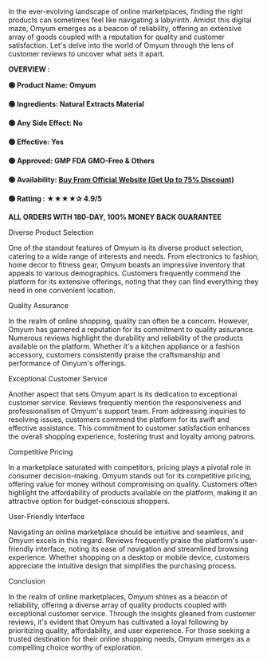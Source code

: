 <span style="font-weight: 400;">In the ever-evolving landscape of online marketplaces, finding the right products can sometimes feel like navigating a labyrinth. Amidst this digital maze, Omyum emerges as a beacon of reliability, offering an extensive array of goods coupled with a reputation for quality and customer satisfaction. Let's delve into the world of Omyum through the lens of customer reviews to uncover what sets it apart.</span>

<b>OVERVIEW :</b>

<b>🟢 Product Name: Omyum</b>

<b>🟢 Ingredients: Natural Extracts Material</b>

<b>🟢 Any Side Effect: No</b>

<b>🟢 Effective: Yes</b>

<b>🟢 Approved: GMP FDA GMO-Free &amp; Others</b>

<b>🟢 Availability: </b><a href="https://t.ly/YWLAR"><b>Buy From Official Website (Get Up to 75% Discount)</b></a>

<b>🟢 Ratting : ★★★★✰ 4.9/5</b>

<b>ALL ORDERS WITH 180‑DAY, 100% MONEY BACK GUARANTEE</b>

<span style="font-weight: 400;">Diverse Product Selection</span>

<span style="font-weight: 400;">One of the standout features of Omyum is its diverse product selection, catering to a wide range of interests and needs. From electronics to fashion, home decor to fitness gear, Omyum boasts an impressive inventory that appeals to various demographics. Customers frequently commend the platform for its extensive offerings, noting that they can find everything they need in one convenient location.</span>

<span style="font-weight: 400;">Quality Assurance</span>

<span style="font-weight: 400;">In the realm of online shopping, quality can often be a concern. However, Omyum has garnered a reputation for its commitment to quality assurance. Numerous reviews highlight the durability and reliability of the products available on the platform. Whether it's a kitchen appliance or a fashion accessory, customers consistently praise the craftsmanship and performance of Omyum's offerings.</span>

<span style="font-weight: 400;">Exceptional Customer Service</span>

<span style="font-weight: 400;">Another aspect that sets Omyum apart is its dedication to exceptional customer service. Reviews frequently mention the responsiveness and professionalism of Omyum's support team. From addressing inquiries to resolving issues, customers commend the platform for its swift and effective assistance. This commitment to customer satisfaction enhances the overall shopping experience, fostering trust and loyalty among patrons.</span>

<span style="font-weight: 400;">Competitive Pricing</span>

<span style="font-weight: 400;">In a marketplace saturated with competitors, pricing plays a pivotal role in consumer decision-making. Omyum stands out for its competitive pricing, offering value for money without compromising on quality. Customers often highlight the affordability of products available on the platform, making it an attractive option for budget-conscious shoppers.</span>

<span style="font-weight: 400;">User-Friendly Interface</span>

<span style="font-weight: 400;">Navigating an online marketplace should be intuitive and seamless, and Omyum excels in this regard. Reviews frequently praise the platform's user-friendly interface, noting its ease of navigation and streamlined browsing experience. Whether shopping on a desktop or mobile device, customers appreciate the intuitive design that simplifies the purchasing process.</span>

<span style="font-weight: 400;">Conclusion</span>

<span style="font-weight: 400;">In the realm of online marketplaces, Omyum shines as a beacon of reliability, offering a diverse array of quality products coupled with exceptional customer service. Through the insights gleaned from customer reviews, it's evident that Omyum has cultivated a loyal following by prioritizing quality, affordability, and user experience. For those seeking a trusted destination for their online shopping needs, Omyum emerges as a compelling choice worthy of exploration.</span>
